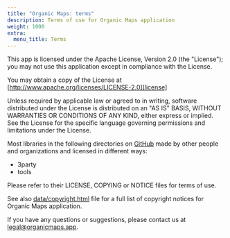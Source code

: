 ```yaml
---
title: "Organic Maps: terms"
description: Terms of use for Organic Maps application
weight: 1000
extra:
  menu_title: Terms
---
```


This app is licensed under the Apache License, Version 2.0 (the "License"); you may not use this application except in compliance with the License.

You may obtain a copy of the License at [http://www.apache.org/licenses/LICENSE-2.0][license]

Unless required by applicable law or agreed to in writing, software distributed under the License is distributed on an "AS IS" BASIS, WITHOUT WARRANTIES OR CONDITIONS OF ANY KIND, either express or implied. See the License for the specific language governing permissions and limitations under the License.

Most libraries in the following directories on [GitHub][github] made by other people and organizations and licensed in different ways:

- 3party
- tools

Please refer to their LICENSE, COPYING or NOTICE files for terms of use.

See also [data/copyright.html][copyright] file for a full list of copyright notices for Organic Maps application.

If you have any questions or suggestions, please contact us at [legal@organicmaps.app](mailto:legal@organicmaps.app).

[github]: https://github.com/organicmaps/organicmaps
[license]: http://www.apache.org/licenses/LICENSE-2.0
[copyright]: https://htmlpreview.github.io/?https://github.com/organicmaps/organicmaps/master/data/copyright.html

